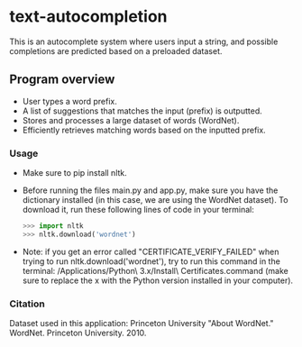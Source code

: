 # text-autocompletion
This is an autocomplete system where users input a string, and possible completions are predicted based on a preloaded dataset.

## Program overview
- User types a word prefix.
- A list of suggestions that matches the input (prefix) is outputted.
- Stores and processes a large dataset of words (WordNet).
- Efficiently retrieves matching words based on the inputted prefix.

### Usage
- Make sure to pip install nltk.
- Before running the files main.py and app.py, make sure you have the dictionary installed (in this case, we are using the WordNet dataset). To download it, run these following lines of code in your terminal:
    ```python
    >>> import nltk
    >>> nltk.download('wordnet')
    ```

- Note: if you get an error called "CERTIFICATE_VERIFY_FAILED" when trying to run nltk.download('wordnet'), try to run this command in the terminal: /Applications/Python\ 3.x/Install\ Certificates.command (make sure to replace the x with the Python version installed in your computer).

### Citation
Dataset used in this application: Princeton University "About WordNet." WordNet. Princeton University. 2010. 